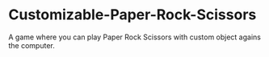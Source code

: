 # Customizable-Paper-Rock-Scissors
 A game where you can play Paper Rock Scissors with custom object agains the computer.
